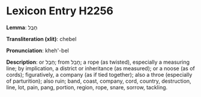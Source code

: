 # Lexicon Entry H2256

**Lemma**: חֶבֶל

**Transliteration (xlit)**: chebel

**Pronunciation**: kheh'-bel

**Description**:
or חֵבֶל; from חָבַל; a rope (as twisted), especially a measuring line; by implication, a district or inheritance (as measured); or a noose (as of cords); figuratively, a company (as if tied together); also a throe (especially of parturition); also ruin; band, coast, company, cord, country, destruction, line, lot, pain, pang, portion, region, rope, snare, sorrow, tackling.
